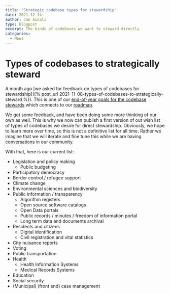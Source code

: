```yaml
---
title: "Strategic codebase types for stewardship"
date: 2021-12-14
author: Jan Ainali
type: blogpost
excerpt: The kinds of codebases we want to steward directly
categories:
  - News
---
```


# Types of codebases to strategically steward

A month ago [we asked for feedback on types of codebases for stewardship]({% post_url 2021-11-08-types-of-codebases-to-strategically-steward %}). This is one of our [end-of-year goals for the codebase stewards](https://blog.publiccode.net/news/2021/11/03/stewards-end-of-year-goals.html) which connects to our [roadmap](https://about.publiccode.net/organization/roadmap.html).

We got some feedback, and have been doing some more thinking of our own as well.
This is why we now can publish a first version of out wish list of types of codebases we desire for direct stewardship.
Obviously, we hope to learn more over time, so this is not a definitive list for all time.
Rather we imagine that we will iterate and fine tune this while we are having conversations in our community.

With that, here is our current list:

- Legislation and policy making
  - Public budgeting
- Participatory democracy
- Border control / refugee support
- Climate change
- Environmental sciences and biodiversity
- Public information / transparency
  - Algorithm registers
  - Open source software catalogs
  - Open Data portals
  - Public records / minutes / freedom of information portal
  - Long term data and documents archival
- Residents and citizens
  - Digital identification
  - Civil registration and vital statistics
- City nuisance reports
- Voting
- Public transportation
- Health
  - Health Information Systems
  - Medical Records Systems
- Education
- Social security
- (Municipal) (front end) case management
